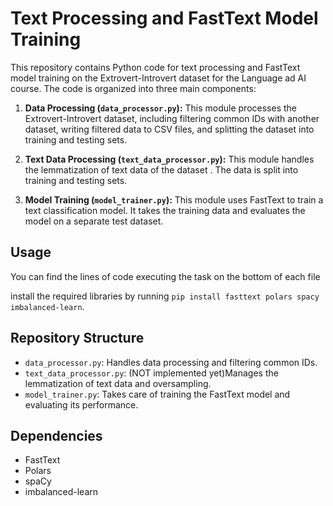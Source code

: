 # Text Processing and FastText Model Training

This repository contains Python code for text processing and FastText model training on the Extrovert-Introvert dataset for the Language ad AI course. The code is organized into three main components:

1. **Data Processing (`data_processor.py`):** This module processes the Extrovert-Introvert dataset, including filtering common IDs with another dataset, writing filtered data to CSV files, and splitting the dataset into training and testing sets.

2. **Text Data Processing (`text_data_processor.py`):** This module handles the lemmatization of text data  of the dataset . The data is split into training and testing sets.

3. **Model Training (`model_trainer.py`):** This module uses FastText to train a text classification model. It takes the  training data and evaluates the model on a separate test dataset.

## Usage

You can find the lines of code executing the task on the bottom of each file

install the required libraries by running `pip install fasttext polars spacy imbalanced-learn`.

## Repository Structure

- `data_processor.py`: Handles data processing and filtering common IDs.
- `text_data_processor.py`: (NOT implemented yet)Manages the lemmatization of text data and oversampling.
- `model_trainer.py`: Takes care of training the FastText model and evaluating its performance.

## Dependencies
- FastText
- Polars
- spaCy
- imbalanced-learn
